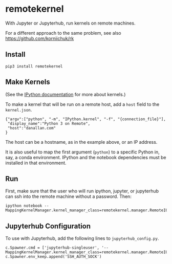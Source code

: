 remotekernel
============

With Jupyter or Jupyterhub, run kernels on remote machines.

For a different approach to the same problem, see also
https://github.com/korniichuk/rk

## Install

```
pip3 install remotekernel
```

## Make Kernels

(See the [IPython documentation](https://ipython.org/ipython-doc/dev/development/kernels.html) for more about kernels.)

To make a kernel that will be run on a remote host, add a `host` field to the
`kernel.json`.

```
{"argv":["python", "-m", "IPython.kernel", "-f", "{connection_file}"],
 "display_name":"Python 3 on Remote",
 "host":"danallan.com"
}
```

The host can be a hostname, as in the example above, or an IP address.

It is also useful to map the first argument (`python`) to a specific Python
in, say, a conda environment. IPython and the notebook dependencies must be
installed in that environment.

## Run

First, make sure that the user who will run ipython, jupyter, or jupyterhub
can ssh into the remote machine without a password. Then:

```
ipython notebook --MappingKernelManager.kernel_manager_class=remotekernel.manager.RemoteIOLoopKernelManager
```

## Jupyterhub Configuration

To use with Jupyterhub, add the following lines to `jupyterhub_config.py`.

```
c.Spawner.cmd = ['jupyterhub-singleuser', '--MappingKernelManager.kernel_manager_class=remotekernel.manager.RemoteIOLoopKernelManager']
c.Spawner.env_keep.append('SSH_AUTH_SOCK')
```
